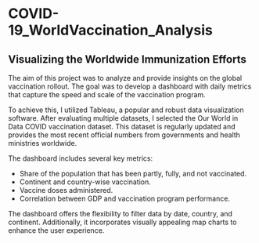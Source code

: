 # COVID-19_WorldVaccination_Analysis
## Visualizing the Worldwide Immunization Efforts

The aim of this project was to analyze and provide insights on the global vaccination rollout. The goal was to develop a dashboard with daily metrics that capture the speed and scale of the vaccination program.

To achieve this, I utilized Tableau, a popular and robust data visualization software. After evaluating multiple datasets, I selected the Our World in Data COVID vaccination dataset. This dataset is regularly updated and provides the most recent official numbers from governments and health ministries worldwide.

The dashboard includes several key metrics:

* Share of the population that has been partly, fully, and not vaccinated.
* Continent and country-wise vaccination.
* Vaccine doses administered.
* Correlation between GDP and vaccination program performance.

The dashboard offers the flexibility to filter data by date, country, and continent. Additionally, it incorporates visually appealing map charts to enhance the user experience.



